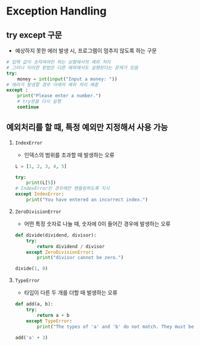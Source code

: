 # Exception Handling

## try except 구문
- 예상하지 못한 에러 발생 시, 프로그램이 멈추지 않도록 하는 구문
```py
# 입력 값이 숫자여야만 하는 상황에서의 예외 처리
# 그러나 이러한 방법은 다른 예외에서도 실행된다는 문제가 있음
try:
    money = int(input("Input a money: "))
# 에러가 발생할 경우 아래의 예외 처리 해줌    
except :
    print("Please enter a number.")
    # try문을 다시 실행
    continue
```

## 예외처리를 할 때, 특정 예외만 지정해서 사용 가능
1. `IndexError`
    - 인덱스의 범위를 초과할 때 발생하는 오류
    ```py
    L = [1, 2, 3, 4, 5]
    
    try:
        print(L[5])
    # IndexError인 경우에만 핸들링하도록 지시
    except IndexError:
        print("You have entered an incorrect index.")
    ```
1. `ZeroDivisionError`
    - 어떤 특정 숫자로 나눌 때, 숫자에 0이 들어간 경우에 발생하는 오류
    ```py
    def divide(dividend, divisor):
        try:
            return dividend / divisor
        except ZeroDivisionError:
            print("divisor cannot be zero.")

    divide(1, 0)
    ```

1. `TypeError`
    - 타입이 다른 두 개를 더할 때 발생하는 오류
    ```py
    def add(a, b):
        try:
            return a + b
        except TypeError:
            print("The types of 'a' and 'b' do not match. They must be of the same type for addition to be possible.")
    
    add('a' + 3)
    ```